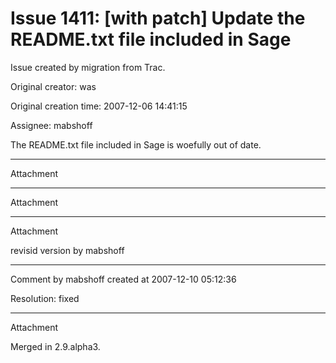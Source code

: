 # Issue 1411: [with patch] Update the README.txt file included in Sage

Issue created by migration from Trac.

Original creator: was

Original creation time: 2007-12-06 14:41:15

Assignee: mabshoff

The README.txt file included in Sage is woefully out of date. 


---

Attachment


---

Attachment


---

Attachment

revisid version by mabshoff


---

Comment by mabshoff created at 2007-12-10 05:12:36

Resolution: fixed


---

Attachment

Merged in 2.9.alpha3.
